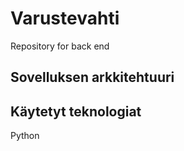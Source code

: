 # Varustevahti
Repository for back end

## Sovelluksen arkkitehtuuri

## Käytetyt teknologiat
Python

